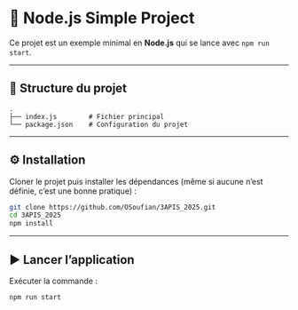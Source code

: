 # 🚀 Node.js Simple Project

Ce projet est un exemple minimal en **Node.js** qui se lance avec `npm run start`.

---

## 📂 Structure du projet

```
.
├── index.js        # Fichier principal
└── package.json    # Configuration du projet
```

---

## ⚙️ Installation

Cloner le projet puis installer les dépendances (même si aucune n’est définie, c’est une bonne pratique) :

```bash
git clone https://github.com/OSoufian/3APIS_2025.git
cd 3APIS_2025
npm install
```

---

## ▶️ Lancer l’application

Exécuter la commande :

```bash
npm run start
```